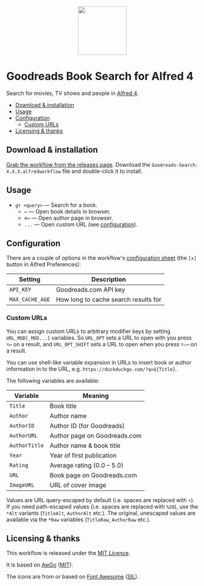 
<div align="center">
    <img height="128" width="128" src="https://git.deanishe.net/deanishe/alfred-goodreads/raw/branch/master/icons/icon.png">
</div>


Goodreads Book Search for Alfred 4
==================================

Search for movies, TV shows and people in [Alfred 4][alfred].

- [Download & installation](#download--installation)
- [Usage](#usage)
- [Configuration](#configuration)
  - [Custom URLs](#custom-urls)
- [Licensing & thanks](#licensing--thanks)

Download & installation
-----------------------

[Grab the workflow from the releases page][download]. Download the
`Goodreads-Search-X.X.X.alfredworkflow` file and double-click it to install.

Usage
-----

- `gr <query>` — Search for a book.
    - `↩` — Open book details in browser.
    - `⌘↩` — Open author page in browser.
    - `...` — Open custom URL (see [configuration](#configuration)).


Configuration
-------------

There are a couple of options in the workflow's [configuration sheet][confsheet] (the `[x]` button in Alfred Preferences):

| Setting         | Description                          |
| --------------- | ------------------------------------ |
| `API_KEY`       | Goodreads.com API key                |
| `MAX_CACHE_AGE` | How long to cache search results for |


### Custom URLs

You can assign custom URLs to arbitrary modifier keys by setting
`URL_MOD[_MOD...]` variables. So `URL_OPT` sets a URL to open
with you press `⌥↩` on a result, and `URL_OPT_SHIFT` sets a
URL to open when you press `⌥⇧↩` on a result.

You can use shell-like variable expansion in URLs to insert
book or author information in to the URL, e.g.
`https://duckduckgo.com/?q=${Title}`.

The following variables are available:

| Variable      | Meaning                      |
| ------------- | ---------------------------- |
| `Title`       | Book title                   |
| `Author`      | Author name                  |
| `AuthorID`    | Author ID (for Goodreads)    |
| `AuthorURL`   | Author page on Goodreads.com |
| `AuthorTitle` | Author name & book title     |
| `Year`        | Year of first publication    |
| `Rating`      | Average rating (0.0 – 5.0)   |
| `URL`         | Book page on Goodreads.com   |
| `ImageURL`    | URL of cover image           |

Values are URL query-escaped by default (i.e. spaces are replaced with
`+`). If you need path-escaped values (i.e. spaces are replaced with
`%20`), use the `*Alt` variants (`TitleAlt`, `AuthorAlt` etc.). The
original, unescaped values are available via the `*Raw` variables
(`TitleRaw`, `AuthorRaw` etc.).


Licensing & thanks
------------------

This workflow is released under the [MIT Licence][mit].

It is based on [AwGo][awgo] ([MIT][mit]).


The icons are from or based on [Font Awesome][awesome] ([SIL][sil]).


[alfred]: https://alfredapp.com/
[confsheet]: https://www.alfredapp.com/help/workflows/advanced/variables/#environment
[awgo]: https://github.com/deanishe/awgo
[download]: https://github.com/deanishe/alfred-imdb/releases/latest
[issues]: https://github.com/deanishe/alfred-imdb/issues
[sil]: http://scripts.sil.org/cms/scripts/page.php?site_id=nrsi&id=OFL
[mit]: https://opensource.org/licenses/MIT
[awesome]: http://fortawesome.github.io/Font-Awesome/
